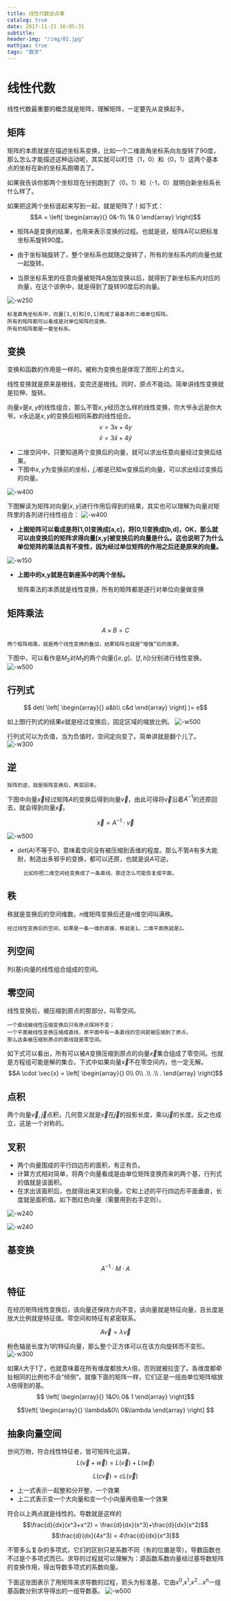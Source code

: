 ```yaml
---
title: 线性代数这点事
catalog: true
date: 2017-11-21 16:05:31
subtitle:
header-img: "/img/02.jpg" 
mathjax: true
tags: "数学"
---
```


# 线性代数

线性代数最重要的概念就是矩阵，理解矩阵，一定要先从变换起手。

## 矩阵

矩阵的本质就是在描述坐标系变换，比如一个二维直角坐标系向左旋转了90度，那么怎么才能描述这种运动呢，其实就可以盯住（1，0）和（0，1）这两个基本点的坐标在新的坐标系跑哪去了。

如果我告诉你那两个坐标现在分别跑到了（0，1）和（-1，0）就明白新坐标系长什么样了。

如果把这两个坐标竖起来写到一起，就是矩阵了！如下式：
$$A = \left[
    \begin{array}{}
      0&-1\\
      1& 0
    \end{array}
\right]$$

* 矩阵A是变换的结果，也用来表示变换的过程。也就是说，矩阵A可以把标准坐标系旋转90度。

* 由于坐标轴旋转了，整个坐标系也就随之旋转了，所有的坐标系内的向量也就一起旋转。

* 当原坐标系里的任意向量被矩阵A施加变换以后，就得到了新坐标系内对应的向量，在这个该例中，就是得到了旋转90度后的向量。

![-w250](http://otkwwi4x8.bkt.clouddn.com/15108096020947.jpg)

    标准直角坐标系中，向量[1,0]和[0,1]构成了最基本的二维单位矩阵。
    所有的矩阵都可以看成是对单位矩阵的变换。
    所有的矩阵都是一套坐标系。

## 变换
变换和函数的作用是一样的。被称为变换也是体现了图形上的含义。

线性变换就是原来是根线，变完还是根线。同时，原点不能动。简单讲线性变换就是拉伸、旋转。

向量$v$是$x,y$的线性组合，那么不管$x,y$经历怎么样的线性变换，你大爷永远是你大爷。$v$永远是$x,y$的变换后相同系数的线性组合。
$$v=3x + 4y$$
$$\hat{v}=3\hat{x} + 4\hat{y}$$

* 二维空间中，只要知道两个变换后的向量，就可以求出任意向量经过变换后结果。
* 下图中$x,y$为变换前的坐标，$\hat j$,$\hat i$都是已知w变换后的向量，可以求出经过变换后的向量。

![-w400](http://otkwwi4x8.bkt.clouddn.com/15105677933631.jpg)




下图解读为矩阵对向量$[x,y]$进行作用后得到的结果，其实也可以理解为向量对矩阵里的各列进行线性组合：
![-w400](http://otkwwi4x8.bkt.clouddn.com/15105681717369.jpg)

* **上图矩阵可以看成是将[1,0]变换成[a,c]，将[0,1]变换成[b,d]，OK，那么就可以由变换后的矩阵求得向量[x,y]被变换后的向量是什么。这也说明了为什么单位矩阵的乘法具有不变性，因为经过单位矩阵的作用之后还是原来的向量。**

![-w150](http://otkwwi4x8.bkt.clouddn.com/15106401190857.jpg)

* **上图中的x,y就是在新座系中的两个坐标。**



    矩阵乘法的本质就是线性变换，所有的矩阵都是逐行对单位向量做变换


## 矩阵乘法

$$A \times B = C$$

    两个矩阵相乘，就是两个线性变换的叠加，结果矩阵也就是“增强”后的效果。

下图中，可以看作是$M_2$对$M_1$的两个向量($[e,g]$、$[f,h]$)分别进行线性变换。
![-w500](http://otkwwi4x8.bkt.clouddn.com/15106446775428.jpg)



## 行列式

$$ det( \left[
    \begin{array}{}
      a&b\\
      c&d
    \end{array}
\right] )= e$$

如上图行列式的结果$e$就是经过变换后，固定区域的缩放比例。
![-w500](http://otkwwi4x8.bkt.clouddn.com/15106477083108.jpg)

行列式可以为负值，当为负值时，空间定向变了。简单讲就是翻个儿了。
![-w300](http://otkwwi4x8.bkt.clouddn.com/15106483421572.jpg)

## 逆

    矩阵的逆，就是矩阵变换后，再变回来。
    
下图中向量$\vec{x}$经过矩阵$A$的变换后得到向量$\vec{v}$，由此可得将$\vec{v}$沿着${A}^{-1}$的还原回去，就会得到向量$\vec{x}$。

$$\vec{x}={A}^{-1} \cdot \vec{v}$$

![-w500](http://otkwwi4x8.bkt.clouddn.com/15107489431518.jpg)

* $det(A)$不等于0，意味着空间没有被压缩到丢维的程度。那么不管$A$有多大能耐，制造出多邪乎的变换，都可以还原，也就是说$A$可逆。

    
        比如你把二维空间给变换成了一条直线，那还怎么可能恢复成平面。
    
## 秩

秩就是变换后的空间维数。$n$维矩阵变换后还是$n$维空间叫满秩。
    
    经过线性变换后的空间，如果是一条一维的直接，秩就是1。二维平面秩就是2。

## 列空间

列(基)向量的线性组合组成的空间。

## 零空间

线性变换后，被压缩到原点的那部分，叫零空间。

    一个直线被线性压缩变换后只有原点保持不变；
    一个平面被线性变换压缩成直线，原平面中有一条直线的空间就被压缩到了原点。
    那么这条被压缩到原点的直线就是零空间。
    

如下式可以看出，所有可以被$A$变换压缩到原点的向量$\vec{x}$集合组成了零空间。也就是方程组可能是解的集合。下式中如果向量$\vec{x}$不在零空间内，也一定无解。
$$A \cdot \vec{x} = \left[
    \begin{array}{}
      0\\
      0\\
      .\\
      .\\
      .
    \end{array}
\right]$$

## 点积
两个向量$\vec{v},\vec{j}$点积，几何意义就是$\vec{v}$在$\vec{j}$的投影长度，乘以$\vec{j}$的长度。反之也成立，这是一个对称的。

## 叉积
* 两个向量围成的平行四边形的面积，有正有负。
* 计算方式相对简单，将两个向量看成是由单位矩阵变换而来的两个基，行列式的值就是该面积。
* 在求出该面积后，也就得出来叉积向量。它和上述的平行四边形平面垂直，长度就是面积值。如下图红色向量（需要用到右手定则）。

![-w240](http://otkwwi4x8.bkt.clouddn.com/15108854308734.jpg)

![-w240](http://otkwwi4x8.bkt.clouddn.com/15108855479844.jpg)

## 基变换
$${A}^{-1} \cdot M \cdot A$$

## 特征
在经历矩阵线性变换后，该向量还保持方向不变，该向量就是特征向量，且长度是放大比例就是特征值。零空间和特征有紧密联系。

$$A \vec{v} =  \lambda \vec{v}$$

粉色轴是长度为1的特征向量，那么整个正方体可以在该方向旋转而不变形。
![-w300](http://otkwwi4x8.bkt.clouddn.com/15114215605944.jpg)

如果$\lambda$大于1了，也就意味着在所有维度都放大$\lambda$倍，否则就被拉歪了。各维度都牵扯相同的比例也不会“倾倒”。就像下面的矩阵一样，它们正是一组由单位矩阵缩放$\lambda$倍得到的基。
$$
\left[
    \begin{array}{}
      1&0\\
      0& 1
    \end{array}
\right]$$

$$\left[
    \begin{array}{}
      \lambda&0\\
      0&\lambda
    \end{array}
\right]
$$

## 抽象向量空间

世间万物，符合线性特征者，皆可矩阵化运算。
$$
L(\vec{v} + \vec{w}) = L(\vec{v}) + L(\vec{w}) 
$$

$$
L(c\vec{v}) = cL(\vec{v})
$$

* 上一式表示一起整和分开整，一个效果
* 上二式表示变一个大向量和变一个小向量再倍乘一个效果

符合以上两点就是线性的。导数就是这样的
$$\frac{d}{dx}(x^3+x^2) = \frac{d}{dx}(x^3)+\frac{d}{dx}(x^2)$$
$$\frac{d}{dx}(4x^3) = 4\frac{d}{dx}(x^3)$$

不管多么复杂的多项式，它们的区别只是系数不同（有的位置是零）。导数函数也不过是个多项式而已。求导的过程就可以理解为：源函数系数向量经过基导数矩阵的变换作用，得出导数多项式的系数向量。

下面这张图表示了用矩阵来求导数的过程，箭头为标准基，它由$x^0$,$x^1$,$x^2$…$x^n$一组基函数分别求导得出的一组导数基。
![-w500](http://otkwwi4x8.bkt.clouddn.com/15114339843705.jpg)
